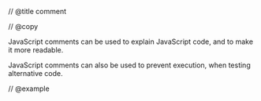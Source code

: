 // @title comment

// @copy

JavaScript comments can be used to explain JavaScript code, and to make it more readable.

JavaScript comments can also be used to prevent execution, when testing alternative code.

// @example

```javascript
```